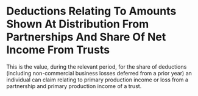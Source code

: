 # Deductions Relating To Amounts Shown At Distribution From Partnerships And Share Of Net Income From Trusts
This is the value, during the relevant period, for the share of deductions (including non-commercial business losses deferred from a prior year) an individual can claim relating to primary production income or loss from a partnership and primary production income of a trust.